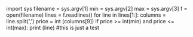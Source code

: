 import sys
filename = sys.argv[1]
min = sys.argv[2]
max = sys.argv[3]
f = open(filename)
lines = f.readlines()
for line in lines[1:]:
    columns = line.split(',')
    price = int (columns[9])
    if price >= int(min) and price <= int(max):
        print (line)
#this is just a test